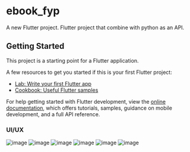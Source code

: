# ebook_fyp

A new Flutter project. Flutter project that combine with python as an API.

## Getting Started

This project is a starting point for a Flutter application.

A few resources to get you started if this is your first Flutter project:

- [Lab: Write your first Flutter app](https://docs.flutter.dev/get-started/codelab)
- [Cookbook: Useful Flutter samples](https://docs.flutter.dev/cookbook)

For help getting started with Flutter development, view the
[online documentation](https://docs.flutter.dev/), which offers tutorials,
samples, guidance on mobile development, and a full API reference.

### UI/UX
![image](https://github.com/anisyusra/e-book-application-flutter/assets/139026902/f38412ee-c584-4157-94c2-452cac9d5e3f)
![image](https://github.com/anisyusra/e-book-application-flutter/assets/139026902/3ccad576-8289-4b3c-aa19-31af7ea8026e)
![image](https://github.com/anisyusra/e-book-application-flutter/assets/139026902/bdd3febc-76a6-4618-9edf-5f16e4c28994)
![image](https://github.com/anisyusra/e-book-application-flutter/assets/139026902/cb7e5f37-c972-4c63-be31-bfd472ac430e)
![image](https://github.com/anisyusra/e-book-application-flutter/assets/139026902/e86cfe9b-52a0-481f-a996-cd9d8ca04e1e)
![image](https://github.com/anisyusra/e-book-application-flutter/assets/139026902/5ffdcee9-162c-4a1c-8afa-5336e5302654)




